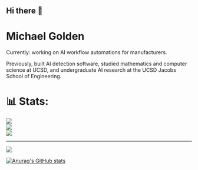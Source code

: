 ## Hi there 👋

# Michael Golden
Currently: working on AI workflow automations for manufacturers. 

Previously, built AI detection software, studied mathematics and computer science at UCSD, and undergraduate AI research at the UCSD Jacobs School of Engineering.

# 📊 Stats:
![](https://github-readme-stats.vercel.app/api?username=michaelgold3n&theme=react&hide_border=false&include_all_commits=false&count_private=false)<br/>
![](https://github-readme-streak-stats.herokuapp.com/?user=michaelgold3n&theme=react&hide_border=false)<br/>
![](https://github-readme-stats.vercel.app/api/top-langs/?username=michaelgold3n&theme=react&hide_border=false&include_all_commits=false&count_private=false&layout=compact)

---
[![](https://visitcount.itsvg.in/api?id=michaelgold3n&icon=0&color=0)](https://visitcount.itsvg.in)
<!--- GitHub  -->


[![Anurag's GitHub stats](https://github-readme-stats.vercel.app/api?username=anuraghazra)](https://github.com/anuraghazra/github-readme-stats)
